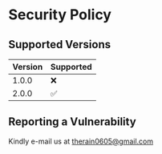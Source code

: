 # Security Policy

## Supported Versions


| Version | Supported          |
| ------- | ------------------ |
| 1.0.0   | :x:                |
| 2.0.0   | :white_check_mark: |

## Reporting a Vulnerability

Kindly e-mail us at therain0605@gmail.com
